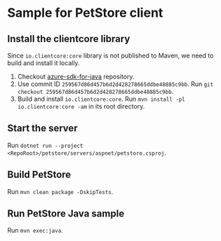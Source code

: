 # Sample for PetStore client

## Install the clientcore library

Since `io.clientcore:core` library is not published to Maven, we need to build and install it locally.

1. Checkout [azure-sdk-for-java](https://github.com/Azure/azure-sdk-for-java) repository.
2. Use commit ID `259567d86d457b6d2d428278665ddbe48885c9bb`. Run `git checkout 259567d86d457b6d2d428278665ddbe48885c9bb`.
3. Build and install `io.clientcore:core`. Run `mvn install -pl io.clientcore:core -am` in its root directory.

## Start the server

Run `dotnet run --project <RepoRoot>/petstore/servers/aspnet/petstore.csproj`.

## Build PetStore

Run `mvn clean package -DskipTests`.

## Run PetStore Java sample

Run `mvn exec:java`.
